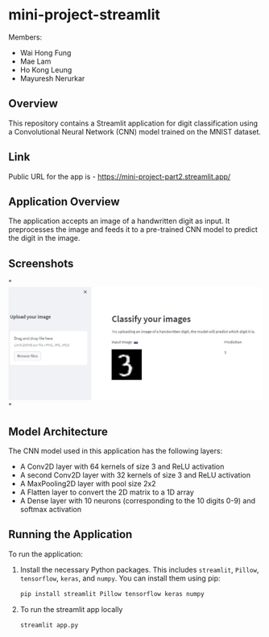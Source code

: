 # mini-project-streamlit
Members:
- Wai Hong Fung
- Mae Lam
- Ho Kong Leung
- Mayuresh Nerurkar

## Overview

This repository contains a Streamlit application for digit classification using a Convolutional Neural Network (CNN) model trained on the MNIST dataset.

## Link
Public URL for the app is - https://mini-project-part2.streamlit.app/

## Application Overview

The application accepts an image of a handwritten digit as input. It preprocesses the image and feeds it to a pre-trained CNN model to predict the digit in the image.

## Screenshots
"![Image](screenshot/app1.jpeg)"

## Model Architecture

The CNN model used in this application has the following layers:

- A Conv2D layer with 64 kernels of size 3 and ReLU activation
- A second Conv2D layer with 32 kernels of size 3 and ReLU activation
- A MaxPooling2D layer with pool size 2x2
- A Flatten layer to convert the 2D matrix to a 1D array
- A Dense layer with 10 neurons (corresponding to the 10 digits 0-9) and softmax activation

## Running the Application

To run the application:

1. Install the necessary Python packages. This includes `streamlit`, `Pillow`, `tensorflow`, `keras`, and `numpy`. You can install them using pip:

   ```bash
   pip install streamlit Pillow tensorflow keras numpy

2. To run the streamlit app locally
    ```bash
    streamlit app.py
